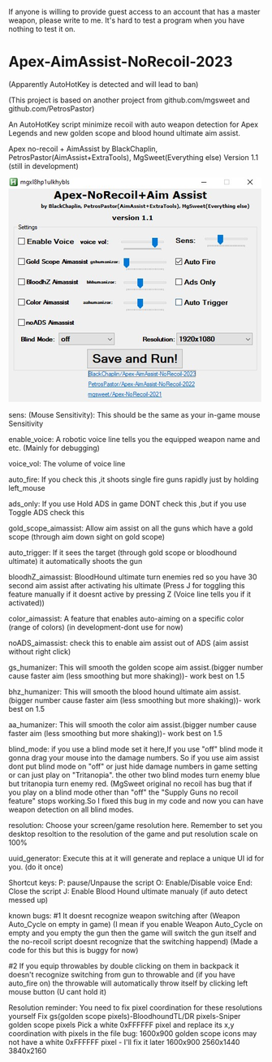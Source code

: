If anyone is willing to provide guest access to an account that has a master weapon, please write to me. It's hard to test a program when you have nothing to test it on.

# Apex-AimAssist-NoRecoil-2023

(Apparently AutoHotKey is detected and will lead to ban)

(This project is based on another project from github.com/mgsweet and github.com/PetrosPastor)

An AutoHotKey script minimize recoil with auto weapon detection for Apex Legends and new golden scope and blood hound ultimate aim assist.

Apex no-recoil + AimAssist by 
BlackChaplin, PetrosPastor(AimAssist+ExtraTools), MgSweet(Everything else)
Version 1.1
(still in development)

![alt text](https://github.com/BlackChaplin/Apex-AimAssist-NoRecoil-2023/blob/main/ScreenShot/Screenshot1.jpg?raw=true)

sens: (Mouse Sensitivity): This should be the same as your in-game mouse Sensitivity

enable_voice: A robotic voice line tells you the equipped weapon name and etc. (Mainly for debugging)

voice_vol: The volume of voice line

auto_fire: If you check this ,it shoots single fire guns rapidly just by holding left_mouse

ads_only: If you use Hold ADS in game DONT check this ,but if you use Toggle ADS check this

gold_scope_aimassist: Allow aim assist on all the guns which have a gold scope (through aim down sight on gold scope)

auto_trigger: If it sees the target (through gold scope or bloodhound ultimate) it automatically shoots the gun

bloodhZ_aimassist: BloodHound ultimate turn enemies red so you have 30 second aim assist after activating his 
ultimate
(Press J for toggling this feature manually if it doesnt active by pressing Z (Voice line tells you if it activated))

color_aimassist: A feature that enables auto-aiming on a specific color (range of colors) (in development-dont use for now)

noADS_aimassist: check this to enable aim assist out of ADS (aim assist without right click)

gs_humanizer: This will smooth the golden scope aim assist.(bigger number cause faster aim (less smoothing but more shaking))-
work best on 1.5

bhz_humanizer: This will smooth the blood hound ultimate aim assist.(bigger number cause faster aim (less smoothing but more shaking))-
work best on 1.5

aa_humanizer: This will smooth the color aim assist.(bigger number cause faster aim (less smoothing but more shaking))-
work best on 1.5

blind_mode: if you use a blind mode set it here,If you use "off" blind mode it gonna drag your mouse into the 
damage numbers. So if you use aim assist dont put blind mode on "off" or just hide damage numbers in game setting or can
just play on "Tritanopia". the other two blind modes turn enemy blue but tritanopia turn enemy red.
(MgSweet original no recoil has bug that if you play on a blind mode other than "off" the "Supply Guns no recoil feature"
stops working.So I fixed this bug in my code and now you can have weapon detection on all blind modes.

resolution: Choose your screen/game resolution here. Remember to set you desktop resoltion to the resolution of the game
and put resolution scale on 100%

uuid_generator: Execute this at it will generate and replace a unique UI id for you. (do it once)

Shortcut keys:
P: pause/Unpause the script
O: Enable/Disable voice
End: Close the script
J: Enable Blood Hound ultimate manualy (if auto detect messed up)

known bugs:
#1 It doesnt recognize weapon switching after (Weapon Auto_Cycle on empty in game)
(I mean if you enable Weapon Auto_Cycle on empty and you empty the gun then the game will switch the gun itself and the no-recoil script doesnt 
recognize that the switching happend)
(Made a code for this but this is buggy for now)

#2 If you equip throwables by double clicking on them in backpack it doesn't recognize switching from gun to throwable
and (if you have auto_fire on) the throwable will automatically throw itself by clicking left mouse button (U cant hold it)

Resolution reminder:
You need to fix pixel coordination for these resolutions yourself
Fix gs(golden scope pixels)-BloodhoundTL/DR pixels-Sniper golden scope pixels
Pick a white 0xFFFFFF pixel and replace its x,y coordination with pixels in the file
bug: 1600x900 golden scope icons may not have a white 0xFFFFFF pixel - I'll fix it later
1600x900
2560x1440
3840x2160






